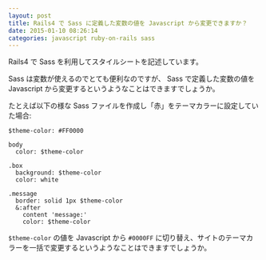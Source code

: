 ```yaml
---
layout: post
title: Rails4 で Sass に定義した変数の値を Javascript から変更できますか？
date: 2015-01-10 08:26:14
categories: javascript ruby-on-rails sass
---
```

<p>Rails4 で Sass を利用してスタイルシートを記述しています。</p>

<p>Sass は変数が使えるのでとても便利なのですが、 Sass で定義した変数の値を Javascript から変更するというようなことはできますでしょうか。</p>

<p>たとえば以下の様な Sass ファイルを作成し「赤」をテーマカラーに設定していた場合:</p>

<pre class="lang-css prettyprint-override"><code>$theme-color: #FF0000

body
  color: $theme-color

.box
  background: $theme-color
  color: white

.message
  border: solid 1px $theme-color
  &amp;:after
    content 'message:'
    color: $theme-color
</code></pre>

<p><code>$theme-color</code> の値を Javascript から <code>#0000FF</code> に切り替え、サイトのテーマカラーを一括で変更するというようなことはできますでしょうか。</p>
